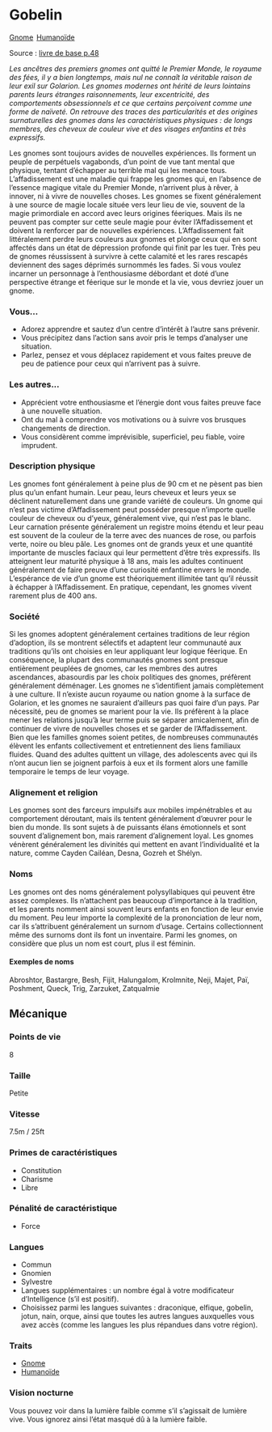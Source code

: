 # Gobelin

<a class="pf2etrait" href="/#/traits/gnome">Gnome</a>&#8239; <a class="pf2etrait" href="/#/traits/humanoide">Humanoïde</a>

Source : [livre de base p.48](https://black-book-editions.fr/produit.php?id=7870)

*Les ancêtres des premiers gnomes ont quitté le Premier Monde, le royaume des fées, il y a bien longtemps, mais nul ne connaît la véritable raison de leur exil sur Golarion. Les gnomes modernes ont hérité de leurs lointains parents leurs étranges raisonnements, leur excentricité, des comportements obsessionnels et ce que certains perçoivent comme une forme de naïveté. On retrouve des traces des particularités et des origines surnaturelles des gnomes dans les caractéristiques physiques : de longs membres, des cheveux de couleur vive et des visages enfantins et très expressifs.*

Les gnomes sont toujours avides de nouvelles expériences.
Ils forment un peuple de perpétuels vagabonds, d’un point de vue tant mental que physique, tentant d’échapper au terrible mal qui les menace tous. L’affadissement est une maladie qui frappe les gnomes qui, en l’absence de l’essence magique vitale du Premier Monde, n’arrivent plus à rêver, à innover, ni à vivre de nouvelles choses. Les gnomes se fixent généralement à une source de magie locale située vers leur lieu de vie, souvent de la magie primordiale en accord avec leurs origines féeriques. Mais ils ne peuvent pas compter sur cette seule magie pour éviter l’Affadissement et doivent la renforcer par de nouvelles expériences. L’Affadissement fait littéralement perdre leurs couleurs aux gnomes et plonge ceux qui en sont affectés dans un état de dépression profonde qui finit par les tuer. Très peu de gnomes réussissent à survivre à cette calamité et les rares rescapés deviennent des sages déprimés surnommés les fades.
Si vous voulez incarner un personnage à l’enthousiasme débordant et doté d’une perspective étrange et féerique sur le monde et la vie, vous devriez jouer un gnome.

### Vous...

* Adorez apprendre et sautez d’un centre d’intérêt à l’autre sans prévenir.
* Vous précipitez dans l’action sans avoir pris le temps d’analyser une situation.
* Parlez, pensez et vous déplacez rapidement et vous faites preuve de peu de patience pour ceux qui n’arrivent pas à suivre.

### Les autres...

* Apprécient votre enthousiasme et l’énergie dont vous faites preuve face à une nouvelle situation.
* Ont du mal à comprendre vos motivations ou à suivre vos brusques changements de direction.
* Vous considèrent comme imprévisible, superficiel, peu fiable, voire imprudent.

### Description physique

Les gnomes font généralement à peine plus de 90 cm et ne pèsent pas bien plus qu’un enfant humain. Leur peau, leurs cheveux et leurs yeux se déclinent naturellement dans une grande variété de couleurs. Un gnome qui n’est pas victime d’Affadissement peut posséder presque n’importe quelle couleur de cheveux ou d’yeux, généralement vive, qui n’est pas le blanc. Leur carnation présente généralement un registre moins étendu et leur peau est souvent de la couleur de la terre avec des nuances de rose, ou parfois verte, noire ou bleu pâle. Les gnomes ont de grands yeux et une quantité importante de muscles faciaux qui leur permettent d’être très expressifs.
Ils atteignent leur maturité physique à 18 ans, mais les adultes continuent généralement de faire preuve d’une curiosité enfantine envers le monde. L’espérance de vie d’un gnome est théoriquement illimitée tant qu’il réussit à échapper à l’Affadissement. En pratique, cependant, les gnomes vivent rarement plus de 400 ans.

### Société

Si les gnomes adoptent généralement certaines traditions de leur région d’adoption, ils se montrent sélectifs et adaptent leur communauté aux traditions qu’ils ont choisies en leur appliquant leur logique féerique. En conséquence, la plupart des communautés gnomes sont presque entièrement peuplées de gnomes, car les membres des autres ascendances, abasourdis par les choix politiques des gnomes, préfèrent généralement déménager. Les gnomes ne s’identifient jamais complètement à une culture. Il n’existe aucun royaume ou nation gnome à la surface de Golarion, et les gnomes ne sauraient d’ailleurs pas quoi faire d’un pays.
Par nécessité, peu de gnomes se marient pour la vie. Ils préfèrent à la place mener les relations jusqu’à leur terme puis se séparer amicalement, afin de continuer de vivre de nouvelles choses et se garder de l’Affadissement. Bien que les familles gnomes soient petites, de nombreuses communautés élèvent les enfants collectivement et entretiennent des liens familiaux fluides. Quand des adultes quittent un village, des adolescents avec qui ils n’ont aucun lien se joignent parfois à eux et ils forment alors une famille temporaire le temps de leur voyage.

### Alignement et religion

Les gnomes sont des farceurs impulsifs aux mobiles impénétrables et au comportement déroutant, mais ils tentent généralement d’œuvrer pour le bien du monde. Ils sont sujets à de puissants élans émotionnels et sont souvent d’alignement bon, mais rarement d’alignement loyal. Les gnomes vénèrent généralement les divinités qui mettent en avant l’individualité et la nature, comme Cayden Cailéan, Desna, Gozreh et Shélyn.
 
### Noms

Les gnomes ont des noms généralement polysyllabiques qui peuvent être assez complexes. Ils n’attachent pas beaucoup d’importance à la tradition, et les parents nomment ainsi souvent leurs enfants en fonction de leur envie du moment. Peu leur importe la complexité de la prononciation de leur nom, car ils s’attribuent généralement un surnom d’usage. Certains collectionnent même des surnoms dont ils font un inventaire. Parmi les gnomes, on considère que plus un nom est court, plus il est féminin.
 
#### Exemples de noms
Abroshtor, Bastargre, Besh, Fijit, Halungalom, Krolmnite, Neji, Majet, Paï, Poshment, Queck, Trig, Zarzuket, Zatqualmie

## Mécanique

### Points de vie

8

### Taille

Petite

### Vitesse

7.5m / 25ft

### Primes de caractéristiques

* Constitution
* Charisme
* Libre

### Pénalité de caractéristique

* Force

### Langues

* Commun
* Gnomien
* Sylvestre
* Langues supplémentaires : un nombre égal à votre modificateur d’Intelligence (s’il est positif).
* Choisissez parmi les langues suivantes : draconique, elfique, gobelin, jotun, nain, orque, ainsi que toutes les autres langues auxquelles vous avez accès (comme les langues les plus répandues dans votre région).

### Traits

* <a href="/#/traits/gnome">Gnome</a>
* <a href="/#/traits/humanoide">Humanoïde</a>

### Vision nocturne

Vous pouvez voir dans la lumière faible comme s’il s’agissait de lumière vive. Vous ignorez ainsi l’état masqué dû à la lumière faible.
